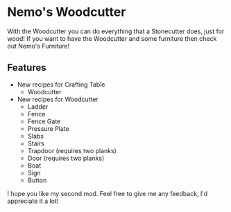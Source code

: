 # Nemo's Woodcutter

With the Woodcutter you can do everything that a Stonecutter does, just for wood!
If you want to have the Woodcutter and some furniture then check out Nemo's Furniture!

## Features

- New recipes for Crafting Table
    - Woodcutter
- New recipes for Woodcutter
    - Ladder
    - Fence
    - Fence Gate
    - Pressure Plate
    - Slabs
    - Stairs
    - Trapdoor (requires two planks)
    - Door (requires two planks)
    - Boat
    - Sign
    - Button

I hope you like my second mod. Feel free to give me any feedback, I'd appreciate it a lot!

